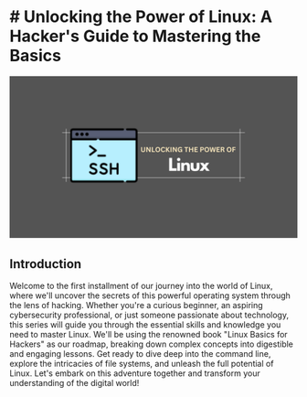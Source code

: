 # # Unlocking the Power of Linux: A Hacker's Guide to Mastering the Basics

![image](./img/linux-101.png)

## Introduction
Welcome to the first installment of our journey into the world of Linux, where we'll uncover the secrets of this powerful operating system through the lens of hacking. Whether you're a curious beginner, an aspiring cybersecurity professional, or just someone passionate about technology, this series will guide you through the essential skills and knowledge you need to master Linux. We'll be using the renowned book "Linux Basics for Hackers" as our roadmap, breaking down complex concepts into digestible and engaging lessons. Get ready to dive deep into the command line, explore the intricacies of file systems, and unleash the full potential of Linux. Let's embark on this adventure together and transform your understanding of the digital world!
